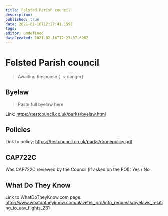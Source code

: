 ```yaml
---
title: Felsted Parish council
description: 
published: true
date: 2021-02-16T12:27:41.159Z
tags: 
editor: undefined
dateCreated: 2021-02-16T12:27:37.696Z
---
```


# Felsted Parish council
>  Awaiting Response
> {.is-danger}

## Byelaw
> Paste full byelaw here

Link:
https://testcouncil.co.uk/parks/byelaw.html

## Policies
Link to policy:
https://testcouncil.co.uk/parks/dronepolicy.pdf

## CAP722C

Was CAP722C reviewed by the Council (if asked on the FOI): Yes / No

## What Do They Know

Link to WhatDoTheyKnow.com page:
http://www.whatdotheyknow.com/alaveteli_pro/info_requests/byelaws_relating_to_uav_flights_231

